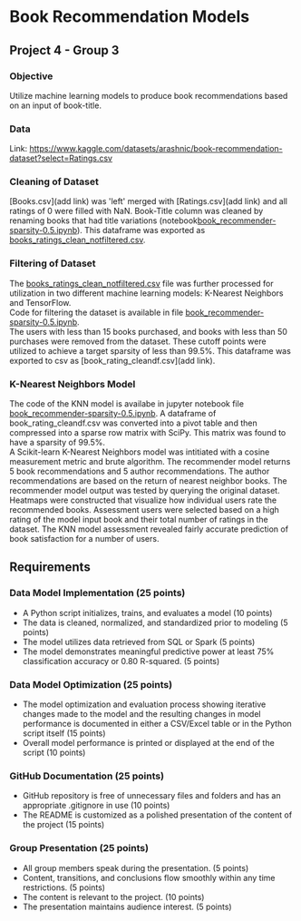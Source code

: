 # Book Recommendation Models
## Project 4 - Group 3

### Objective
Utilize machine learning models to produce book recommendations based on an input of book-title.  

### Data
Link: https://www.kaggle.com/datasets/arashnic/book-recommendation-dataset?select=Ratings.csv

### Cleaning of Dataset
[Books.csv](add link) was 'left' merged with [Ratings.csv](add link) and all ratings of 0 were filled with NaN.  Book-Title column was cleaned by renaming books that had title variations (notebook[book_recommender-sparsity-0.5.ipynb](Steph%20Code/book_recommender-sparsity-0.5.ipynb)).  This dataframe was exported as [books_ratings_clean_notfiltered.csv](books_ratings_clean_notfiltered.csv).

### Filtering of Dataset
The [books_ratings_clean_notfiltered.csv](books_ratings_clean_notfiltered.csv) file was further processed for utilization in two different machine learning models: K-Nearest Neighbors and TensorFlow.  
Code for filtering the dataset is available in file [book_recommender-sparsity-0.5.ipynb](Steph%20Code/book_recommender-sparsity-0.5.ipynb).  
The users with less than 15 books purchased, and books with less than 50 purchases were removed from the dataset.  These cutoff points were utilized to achieve a target sparsity of less than 99.5%.  This dataframe was exported to csv as [book_rating_cleandf.csv](add link).

### K-Nearest Neighbors Model
The code of the KNN model is availabe in jupyter notebook file [book_recommender-sparsity-0.5.ipynb](Steph%20Code/book_recommender-sparsity-0.5.ipynb).
A dataframe of book_rating_cleandf.csv was converted into a pivot table and then compressed into a sparse row matrix with SciPy. This matrix was found to have a sparsity of 99.5%.  
A Scikit-learn K-Nearest Neighbors model was intitiated with a cosine measurement metric and brute algorithm.  The recommender model returns 5 book recommendations and 5 author recommendations.  The author recommendations are based on the return of nearest neighbor books.  The recommender model output was tested by querying the original dataset.  Heatmaps were constructed that visualize how individual users rate the recommended books.  Assessment users were selected based on a high rating of the model input book and their total number of ratings in the dataset.  The KNN model assessment revealed fairly accurate prediction of book satisfaction for a number of users.  

## Requirements
### Data Model Implementation (25 points)
- A Python script initializes, trains, and evaluates a model (10 points)
- The data is cleaned, normalized, and standardized prior to modeling (5 points)
- The model utilizes data retrieved from SQL or Spark (5 points)
- The model demonstrates meaningful predictive power at least 75% classification accuracy or 0.80 R-squared. (5 points)
### Data Model Optimization (25 points)
- The model optimization and evaluation process showing iterative changes made to the model and the resulting changes in model performance is documented in either a CSV/Excel table or in the Python script itself (15 points)
- Overall model performance is printed or displayed at the end of the script (10 points)
### GitHub Documentation (25 points)
- GitHub repository is free of unnecessary files and folders and has an appropriate .gitignore in use (10 points)
- The README is customized as a polished presentation of the content of the project (15 points)
### Group Presentation (25 points)
- All group members speak during the presentation. (5 points)
- Content, transitions, and conclusions flow smoothly within any time restrictions. (5 points)
- The content is relevant to the project. (10 points)
- The presentation maintains audience interest. (5 points)
